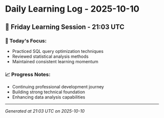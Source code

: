# Daily Learning Log - 2025-10-10

## 📅 Friday Learning Session - 21:03 UTC

### 🎯 Today's Focus:
- Practiced SQL query optimization techniques
- Reviewed statistical analysis methods
- Maintained consistent learning momentum

### 📈 Progress Notes:
- Continuing professional development journey
- Building strong technical foundation
- Enhancing data analysis capabilities

---
*Generated at 21:03 UTC on 2025-10-10*
